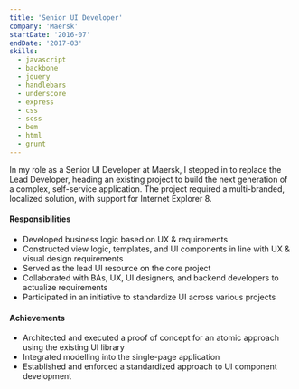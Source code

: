 ```yaml
---
title: 'Senior UI Developer'
company: 'Maersk'
startDate: '2016-07'
endDate: '2017-03'
skills:
  - javascript
  - backbone
  - jquery
  - handlebars
  - underscore
  - express
  - css
  - scss
  - bem
  - html
  - grunt
---
```


In my role as a Senior UI Developer at Maersk, I stepped in to replace the Lead Developer, heading an existing project to build the next generation of a complex, self-service application. The project required a multi-branded, localized solution, with support for Internet Explorer 8.

#### Responsibilities

- Developed business logic based on UX & requirements
- Constructed view logic, templates, and UI components in line with UX & visual design requirements
- Served as the lead UI resource on the core project
- Collaborated with BAs, UX, UI designers, and backend developers to actualize requirements
- Participated in an initiative to standardize UI across various projects

#### Achievements

- Architected and executed a proof of concept for an atomic approach using the existing UI library
- Integrated modelling into the single-page application
- Established and enforced a standardized approach to UI component development
